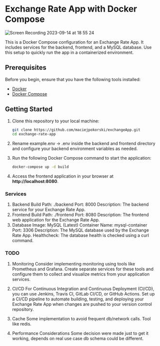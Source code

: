 # Exchange Rate App with Docker Compose

![Screen Recording 2023-09-14 at 18 55 24](https://github.com/maciejpokorski/exchangeApp/assets/9077410/72b7405e-7ac2-44a4-b45e-4c342bea0f86)

This is a Docker Compose configuration for an Exchange Rate App. It includes services for the backend, frontend, and a MySQL database. Use this setup to quickly run the app in a containerized environment.

## Prerequisites

Before you begin, ensure that you have the following tools installed:

- [Docker](https://docs.docker.com/get-docker/)
- [Docker Compose](https://docs.docker.com/compose/install/)

## Getting Started

1. Clone this repository to your local machine:

   ```bash
   git clone https://github.com/maciejpokorski/exchangeApp.git
   cd exchange-rate-app
   ```

2. Rename example.env -> .env inside the backend and frontend directory and configure your backend environment variables as needed.

3. Run the following Docker Compose command to start the application:
    ```bash
    docker-compose up -d build
    ```
4. Access the frontend application in your browser at **http://localhost:8080**.

### Services
1. Backend
        Build Path: ./backend
        Port: 8000
        Description: The backend service for your Exchange Rate App.
2. Frontend
        Build Path: ./frontend
        Port: 8080
        Description: The frontend web application for the Exchange Rate App.
3. Database
    Image: MySQL (Latest)
    Container Name: mysql-container
    Port: 3306
    Description: The MySQL database used by the Exchange Rate App.
    Healthcheck: The database health is checked using a curl command.

### TODO
1. Monitoring
Consider implementing monitoring using tools like Prometheus and Grafana. Create separate services for these tools and configure them to collect and visualize metrics from your application services.

2. CI/CD
For Continuous Integration and Continuous Deployment (CI/CD), you can use Jenkins, Travis CI, GitLab CI/CD, or GitHub Actions. Set up a CI/CD pipeline to automate building, testing, and deploying your Exchange Rate App when changes are pushed to your version control repository.

3. Cache
Some implementation to avoid frequent db/network calls. Tool like redis.

4. Performance Considerations
Some decision were made just to get it working, depends on real use case db schema could be different.
